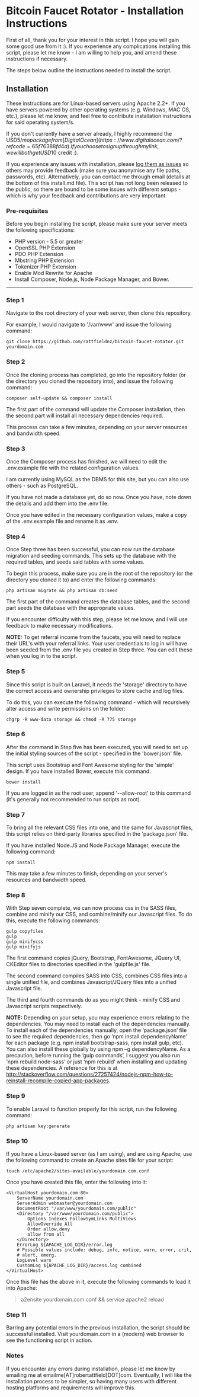 # Bitcoin Faucet Rotator - Installation Instructions

First of all, thank you for your interest in this script. I hope you will gain some good use from it :). If you experience any complications installing this script, please let me know - I am willing to help you, and amend these instructions if necessary.

The steps below outline the instructions needed to install the script.

## Installation 

These instructions are for Linux-based servers using Apache 2.2+. If you have servers powered by other operating systems (e.g. Windows, MAC OS, etc.), please let me know, and feel free to contribute installation instructions for said operating system/s.

If you don't currently have a server already, I highly recommend the USD$5/mo package from [DigitalOcean](https://www.digitalocean.com/?refcode=65f76388fd4a). If you choose to sign up through my link, we will both get USD$10 credit :).

If you experience any issues with installation, please [log them as issues](https://github.com/rattfieldnz/bitcoin-faucet-rotator/issues) so others may provide feedback (make sure you anonymise any file paths, passwords, etc). Alternatively, you can contact me through email (details at the bottom of this install.md file). This script has not long been released to the public, so there are bound to be some issues with different setups - which is why your feedback and contributions are very important.

### Pre-requisites

Before you begin installing the script, please make sure your server meets the following specifications:

* PHP version - 5.5 or greater
* OpenSSL PHP Extension
* PDO PHP Extension
* Mbstring PHP Extension
* Tokenizer PHP Extension
* Enable Mod Rewrite for Apache 
* Install Composer, Node.js, Node Package Manager, and Bower.

---

### Step 1

Navigate to the root directory of your web server, then clone this repository. 

For example, I would navigate to '/var/www' and issue the following command:

    git clone https://github.com/rattfieldnz/bitcoin-faucet-rotator.git yourdomain.com

### Step 2

Once the cloning process has completed, go into the repository folder (or the directory you cloned the repository into), 
and issue the following command:

    composer self-update && composer install

The first part of the command will update the Composer installation, then the second part will install all necessary dependencies required.

This process can take a few minutes, depending on your server resources and bandwidth speed.

### Step 3

Once the Composer process has finished, we will need to edit the .env.example file with the related configuration values. 

I am currently using MySQL as the DBMS for this site, but you can also use others - such as PostgreSQL.

If you have not made a database yet, do so now. Once you have, note down the details and add them into the .env file.

Once you have edited in the necessary configuration values, make a copy of the .env.example file and rename it as .env.

### Step 4

Once Step three has been successful, you can now run the database migration and seeding commands. This sets up the database with the required tables, and seeds said tables with some values. 

To begin this process, make sure you are in the root of the repository (or the directory you cloned it to) and enter the following commands:

    php artisan migrate && php artisan db:seed

The first part of the command creates the database tables, and the second part seeds the database with the appropriate values.

If you encounter difficulty with this step, please let me know, and I will use feedback to make necessary modifications.

<strong>NOTE:</strong> To get referral income from the faucets, you will need to replace their URL's with your referral links. Your user credentials to log in 
will have been seeded from the .env file you created in Step three. You can edit these when you log in to the script.

### Step 5

Since this script is built on Laravel, it needs the 'storage' directory to have the correct access and ownership privileges to store cache and log files.

To do this, you can execute the following command - which will recursively alter access and write permissions on the folder:

    chgrp -R www-data storage && chmod -R 775 storage

### Step 6

After the command in Step five has been executed, you will need to set up the initial styling sources of the script - specified in the 'bower.json' file.

This script uses Bootstrap and Font Awesome styling for the 'simple' design. If you have installed Bower, execute this command:

    bower install

If you are logged in as the root user, append '--allow-root' to this command (it's generally not recommended to run scripts as root).

### Step 7

To bring all the relevant CSS files into one, and the same for Javascript files, this script relies on third-party libraries specified in the 'package.json' file.

If you have installed Node.JS and Node Package Manager, execute the following command:

    npm install

This may take a few minutes to finish, depending on your server's resources and bandwidth speed.

### Step 8

With Step seven complete, we can now process css in the SASS files, combine and minify our CSS, and combine/minify our Javascript files. To do this, execute the following commands:

    gulp copyfiles
    gulp
    gulp minifycss
    gulp minifyjs

The first command copies jQuery, Bootstrap, FontAwesome, JQuery UI, CKEditor files to directories specified in the 'gulpfile.js' file.

The second command compiles SASS into CSS, combines CSS files into a single unified file, and combines Javascript/JQuery files into a unified Javascript file.

The third and fourth commands do as you might think - minify CSS and Javascript scripts respectively.
    
**NOTE:** Depending on your setup, you may experience errors relating to the dependencies. You may need to install each of the dependencies manually. To install each of the dependencies manually, open the ‘package.json’ file to see the required dependencies, then go ‘npm install dependencyName’ for each package (e.g. npm install bootstrap-sass, npm install gulp, etc). You can also install these globally by using npm –g dependencyName. As a precaution, before running the ‘gulp commands’, I suggest you also run ‘npm rebuild node-sass’ or just ‘npm rebuild’ when installing and updating these dependencies. A reference for this is at http://stackoverflow.com/questions/27257424/nodejs-npm-how-to-reinstall-recompile-copied-app-packages.

### Step 9

To enable Laravel to function properly for this script, run the following command:

    php artisan key:generate

### Step 10

If you have a Linux-based server (as I am using), and are using Apache, use the following command to create an Apache sites file for your script:

    touch /etc/apache2/sites-available/yourdomain.com.conf 

Once you have created this file, enter the following into it:

    <VirtualHost yourdomain.com:80>
        ServerName yourdomain.com
        ServerAdmin webmaster@yourdomain.com
        DocumentRoot "/var/www/yourdomain.com/public"
        <Directory "/var/www/yourdomain.com/public">
            Options Indexes FollowSymLinks MultiViews
            AllowOverride All
            Order allow,deny
            allow from all
        </Directory>
        ErrorLog ${APACHE_LOG_DIR}/error.log
        # Possible values include: debug, info, notice, warn, error, crit,
        # alert, emerg.
        LogLevel warn
        CustomLog ${APACHE_LOG_DIR}/access.log combined
    </VirtualHost>

Once this file has the above in it, execute the following commands to load it into Apache:

> a2ensite yourdomain.com.conf && service apache2 reload

### Step 11

Barring any potential errors in the previous installation, the script should be successful installed. Visit yourdomain.com in a (modern) web browser to see the functioning script in action.

### Notes

If you encounter any errors during installation, please let me know by emailing me at emailme[AT]robertattfield[DOT]com. Eventually, I will like the installation process to be simpler, so having many users with different hosting platforms and requirements will improve this.
